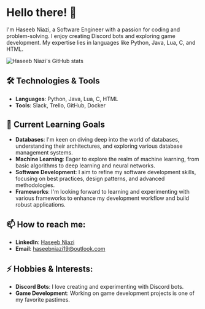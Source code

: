 # Hello there! 👋

I'm Haseeb Niazi, a Software Engineer with a passion for coding and problem-solving. I enjoy creating Discord bots and exploring game development. My expertise lies in languages like Python, Java, Lua, C, and HTML.

![Haseeb Niazi's GitHub stats](https://github-readme-stats.vercel.app/api?username=haseebn19&show_icons=true&theme=radical)

## 🛠️ Technologies & Tools

- **Languages**: Python, Java, Lua, C, HTML
- **Tools**: Slack, Trello, GitHub, Docker

## 🌱 Current Learning Goals

- **Databases**: I'm keen on diving deep into the world of databases, understanding their architectures, and exploring various database management systems.
- **Machine Learning**: Eager to explore the realm of machine learning, from basic algorithms to deep learning and neural networks.
- **Software Development**: I aim to refine my software development skills, focusing on best practices, design patterns, and advanced methodologies.
- **Frameworks**: I'm looking forward to learning and experimenting with various frameworks to enhance my development workflow and build robust applications.

## 📫 How to reach me:

- **LinkedIn**: [Haseeb Niazi](https://www.linkedin.com/in/haseebn/)
- **Email**: haseebniazi19@outlook.com

## ⚡ Hobbies & Interests:

- **Discord Bots**: I love creating and experimenting with Discord bots.
- **Game Development**: Working on game development projects is one of my favorite pastimes.
